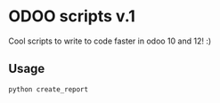 # ODOO scripts v.1
Cool scripts to write to code faster in odoo 10 and 12!  :)
## 

## Usage

```cmd
python create_report
```

##

